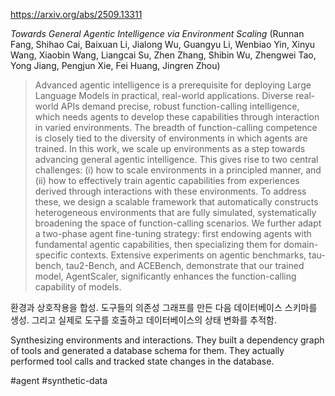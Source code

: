 https://arxiv.org/abs/2509.13311

*Towards General Agentic Intelligence via Environment Scaling* (Runnan Fang, Shihao Cai, Baixuan Li, Jialong Wu, Guangyu Li, Wenbiao Yin, Xinyu Wang, Xiaobin Wang, Liangcai Su, Zhen Zhang, Shibin Wu, Zhengwei Tao, Yong Jiang, Pengjun Xie, Fei Huang, Jingren Zhou)

> Advanced agentic intelligence is a prerequisite for deploying Large Language Models in practical, real-world applications. Diverse real-world APIs demand precise, robust function-calling intelligence, which needs agents to develop these capabilities through interaction in varied environments. The breadth of function-calling competence is closely tied to the diversity of environments in which agents are trained. In this work, we scale up environments as a step towards advancing general agentic intelligence. This gives rise to two central challenges: (i) how to scale environments in a principled manner, and (ii) how to effectively train agentic capabilities from experiences derived through interactions with these environments. To address these, we design a scalable framework that automatically constructs heterogeneous environments that are fully simulated, systematically broadening the space of function-calling scenarios. We further adapt a two-phase agent fine-tuning strategy: first endowing agents with fundamental agentic capabilities, then specializing them for domain-specific contexts. Extensive experiments on agentic benchmarks, tau-bench, tau2-Bench, and ACEBench, demonstrate that our trained model, AgentScaler, significantly enhances the function-calling capability of models.

환경과 상호작용을 합성. 도구들의 의존성 그래프를 만든 다음 데이터베이스 스키마를 생성. 그리고 실제로 도구를 호출하고 데이터베이스의 상태 변화를 추적함.

Synthesizing environments and interactions. They built a dependency graph of tools and generated a database schema for them. They actually performed tool calls and tracked state changes in the database.

#agent #synthetic-data 